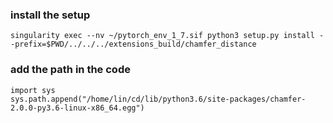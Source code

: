 ### install the setup
    singularity exec --nv ~/pytorch_env_1_7.sif python3 setup.py install --prefix=$PWD/../../../extensions_build/chamfer_distance
### add the path in the code
    import sys
    sys.path.append("/home/lin/cd/lib/python3.6/site-packages/chamfer-2.0.0-py3.6-linux-x86_64.egg")